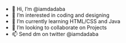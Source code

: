 - 👋 Hi, I’m @iamdadaba
- 👀 I’m interested in coding and designing
- 🌱 I’m currently learning HTML/CSS and Java
- 💞️ I’m looking to collaborate on Projects
- 📫 Send dm on twitter @iamdadaba


